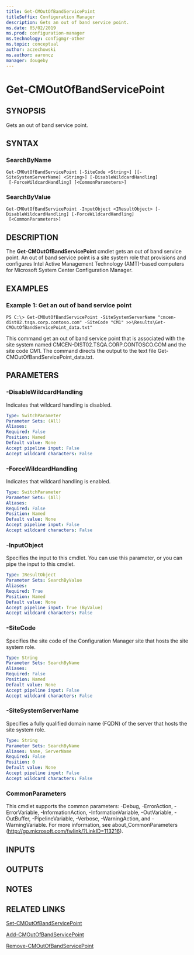 ```yaml
---
title: Get-CMOutOfBandServicePoint
titleSuffix: Configuration Manager
description: Gets an out of band service point.
ms.date: 05/02/2019
ms.prod: configuration-manager
ms.technology: configmgr-other
ms.topic: conceptual
author: aczechowski
ms.author: aaroncz
manager: dougeby
---
```


# Get-CMOutOfBandServicePoint

## SYNOPSIS
Gets an out of band service point.

## SYNTAX

### SearchByName
```
Get-CMOutOfBandServicePoint [-SiteCode <String>] [[-SiteSystemServerName] <String>] [-DisableWildcardHandling]
 [-ForceWildcardHandling] [<CommonParameters>]
```

### SearchByValue
```
Get-CMOutOfBandServicePoint -InputObject <IResultObject> [-DisableWildcardHandling] [-ForceWildcardHandling]
 [<CommonParameters>]
```

## DESCRIPTION
The **Get-CMOutOfBandServicePoint** cmdlet gets an out of band service point.
An out of band service point is a site system role that provisions and configures Intel Active Management Technology (AMT)-based computers for Microsoft System Center Configuration Manager.

## EXAMPLES

### Example 1: Get an out of band service point
```
PS C:\> Get-CMOutOfBandServicePoint -SiteSystemServerName "cmcen-dist02.tsqa.corp.contoso.com" -SiteCode "CM1" >>\Results\Get-CMOutOfBandServicePoint_data.txt"
```

This command get an out of band service point that is associated with the site system named CMCEN-DIST02.TSQA.CORP.CONTOSCO.COM and the site code CM1.
The command directs the output to the text file Get-CMOutOfBandServicePoint_data.txt.

## PARAMETERS

### -DisableWildcardHandling
Indicates that wildcard handling is disabled.

```yaml
Type: SwitchParameter
Parameter Sets: (All)
Aliases: 
Required: False
Position: Named
Default value: None
Accept pipeline input: False
Accept wildcard characters: False
```

### -ForceWildcardHandling
Indicates that wildcard handling is enabled.

```yaml
Type: SwitchParameter
Parameter Sets: (All)
Aliases: 
Required: False
Position: Named
Default value: None
Accept pipeline input: False
Accept wildcard characters: False
```

### -InputObject
Specifies the input to this cmdlet. 
You can use this parameter, or you can pipe the input to this cmdlet. 

```yaml
Type: IResultObject
Parameter Sets: SearchByValue
Aliases: 
Required: True
Position: Named
Default value: None
Accept pipeline input: True (ByValue)
Accept wildcard characters: False
```

### -SiteCode
Specifies the site code of the Configuration Manager site that hosts the site system role.

```yaml
Type: String
Parameter Sets: SearchByName
Aliases: 
Required: False
Position: Named
Default value: None
Accept pipeline input: False
Accept wildcard characters: False
```

### -SiteSystemServerName
Specifies a fully qualified domain name (FQDN) of the server that hosts the site system role.

```yaml
Type: String
Parameter Sets: SearchByName
Aliases: Name, ServerName
Required: False
Position: 0
Default value: None
Accept pipeline input: False
Accept wildcard characters: False
```

### CommonParameters
This cmdlet supports the common parameters: -Debug, -ErrorAction, -ErrorVariable, -InformationAction, -InformationVariable, -OutVariable, -OutBuffer, -PipelineVariable, -Verbose, -WarningAction, and -WarningVariable. For more information, see about_CommonParameters (http://go.microsoft.com/fwlink/?LinkID=113216).

## INPUTS

## OUTPUTS

## NOTES

## RELATED LINKS

[Set-CMOutOfBandServicePoint](Set-CMOutOfBandServicePoint.md)

[Add-CMOutOfBandServicePoint](Add-CMOutOfBandServicePoint.md)

[Remove-CMOutOfBandServicePoint](Remove-CMOutOfBandServicePoint.md)


